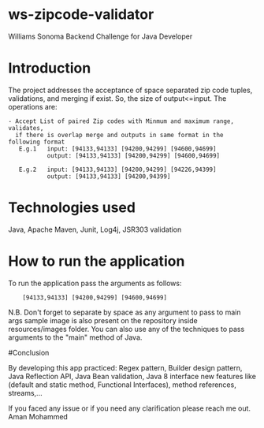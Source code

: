 # ws-zipcode-validator
Williams Sonoma Backend Challenge for Java Developer

# Introduction
The project addresses the acceptance of space separated zip code tuples, 
validations, and merging if exist. So, the size of output<=input.
The operations are:

    - Accept List of paired Zip codes with Minmum and maximum range, validates, 
      if there is overlap merge and outputs in same format in the following format 
       E.g.1   input: [94133,94133] [94200,94299] [94600,94699]
               output: [94133,94133] [94200,94299] [94600,94699]
               
       E.g.2   input: [94133,94133] [94200,94299] [94226,94399]
               output: [94133,94133] [94200,94399]

# Technologies used
Java, Apache Maven, Junit, Log4j, JSR303 validation 
          

# How to run the application
To run the application pass the arguments as follows:

        [94133,94133] [94200,94299] [94600,94699]

N.B. Don't forget to separate by space as any argument to pass to main args
sample image is also present on the repository inside resources/images 
folder. You can also use any of the techniques to pass arguments 
to the "main" method of Java.
 
#Conclusion

By developing this app practiced: Regex pattern, Builder design pattern, Java Reflection API,
Java Bean validation, Java 8 interface new features like (default and static method,
Functional Interfaces), method references, streams,...


If you faced any issue or if you need any clarification please reach me out.
Aman Mohammed


